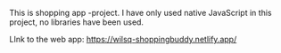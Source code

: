 This is shopping app -project. I have only used native JavaScript in this project, no libraries have been used.

LInk to the web app: https://wilsq-shoppingbuddy.netlify.app/

